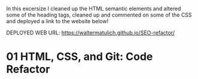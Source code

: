 In this excersize I cleaned up the HTML semantic elements and altered some of the heading tags, cleaned up and commented on some of the CSS and deployed a link to the website below!

DEPLOYED WEB URL: https://waltermatulich.github.io/SEO-refactor/


# 01 HTML, CSS, and Git: Code Refactor
